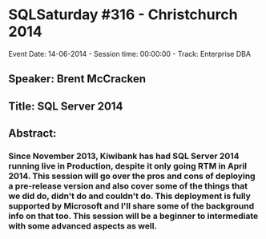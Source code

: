 # SQLSaturday #316 - Christchurch 2014
Event Date: 14-06-2014 - Session time: 00:00:00 - Track: Enterprise DBA
## Speaker: Brent McCracken
## Title: SQL Server 2014
## Abstract:
### Since November 2013, Kiwibank has had SQL Server 2014 running live in Production, despite it only going RTM in April 2014. This session will go over the pros and cons of deploying a pre-release version and also cover some of the things that we did do, didn't do and couldn't do. This deployment is fully supported by Microsoft and I'll share some of the background info on that too. This session will be a beginner to intermediate with some advanced aspects as well.


